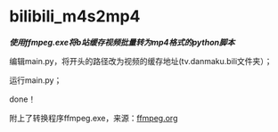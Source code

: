 # bilibili_m4s2mp4
***使用ffmpeg.exe将b站缓存视频批量转为mp4格式的python脚本***

编辑main.py，将开头的路径改为视频的缓存地址(tv.danmaku.bili文件夹）；

运行main.py；

done！

附上了转换程序ffmpeg.exe，来源：[ffmpeg.org](https://ffmpeg.org/download.html)
